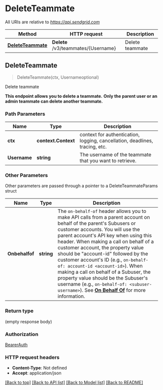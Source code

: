 # DeleteTeammate

All URIs are relative to *https://api.sendgrid.com*

Method | HTTP request | Description
------------- | ------------- | -------------
[**DeleteTeammate**](DeleteTeammate.md#DeleteTeammate) | **Delete** /v3/teammates/{Username} | Delete teammate



## DeleteTeammate

> DeleteTeammate(ctx, Usernameoptional)

Delete teammate

**This endpoint allows you to delete a teammate.**  **Only the parent user or an admin teammate can delete another teammate.**

### Path Parameters


Name | Type | Description
------------- | ------------- | -------------
**ctx** | **context.Context** | context for authentication, logging, cancellation, deadlines, tracing, etc.
**Username** | **string** | The username of the teammate that you want to retrieve.

### Other Parameters

Other parameters are passed through a pointer to a DeleteTeammateParams struct


Name | Type | Description
------------- | ------------- | -------------
**Onbehalfof** | **string** | The `on-behalf-of` header allows you to make API calls from a parent account on behalf of the parent's Subusers or customer accounts. You will use the parent account's API key when using this header. When making a call on behalf of a customer account, the property value should be \"account-id\" followed by the customer account's ID (e.g., `on-behalf-of: account-id <account-id>`). When making a call on behalf of a Subuser, the property value should be the Subuser's username (e.g., `on-behalf-of: <subuser-username>`). See [**On Behalf Of**](https://docs.sendgrid.com/api-reference/how-to-use-the-sendgrid-v3-api/on-behalf-of) for more information.

### Return type

 (empty response body)

### Authorization

[BearerAuth](../README.md#BearerAuth)

### HTTP request headers

- **Content-Type**: Not defined
- **Accept**: application/json

[[Back to top]](#) [[Back to API list]](../README.md#documentation-for-api-endpoints)
[[Back to Model list]](../README.md#documentation-for-models)
[[Back to README]](../README.md)

